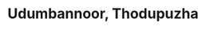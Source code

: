 ---
title: Udumbannoor, Thodupuzha
url: /udumbannoor-thodupuzha/
latitude: 9.905
longitude: 76.815
---